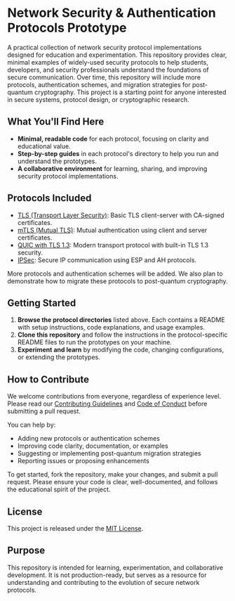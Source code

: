 # Network Security & Authentication Protocols Prototype

A practical collection of network security protocol implementations designed for education and experimentation. This repository provides clear, minimal examples of widely-used security protocols to help students, developers, and security professionals understand the foundations of secure communication. Over time, this repository will include more protocols, authentication schemes, and migration strategies for post-quantum cryptography. This project is a starting point for anyone interested in secure systems, protocol design, or cryptographic research.

## What You'll Find Here

- **Minimal, readable code** for each protocol, focusing on clarity and educational value.
- **Step-by-step guides** in each protocol's directory to help you run and understand the prototypes.
- **A collaborative environment** for learning, sharing, and improving security protocol implementations.

## Protocols Included

- [TLS (Transport Layer Security)](tls/Readme.md): Basic TLS client-server with CA-signed certificates.
- [mTLS (Mutual TLS)](mtls/Readme.md): Mutual authentication using client and server certificates.
- [QUIC with TLS 1.3](quic/Readme.md): Modern transport protocol with built-in TLS 1.3 security.
- [IPSec](ipsec/Readme.md): Secure IP communication using ESP and AH protocols.

More protocols and authentication schemes will be added. We also plan to demonstrate how to migrate these protocols to post-quantum cryptography.

## Getting Started

1. **Browse the protocol directories** listed above. Each contains a README with setup instructions, code explanations, and usage examples.
2. **Clone this repository** and follow the instructions in the protocol-specific README files to run the prototypes on your machine.
3. **Experiment and learn** by modifying the code, changing configurations, or extending the prototypes.

## How to Contribute

We welcome contributions from everyone, regardless of experience level. Please read our [Contributing Guidelines](CONTRIBUTING.md) and [Code of Conduct](CODE_OF_CONDUCT.md) before submitting a pull request.

You can help by:

- Adding new protocols or authentication schemes
- Improving code clarity, documentation, or examples
- Suggesting or implementing post-quantum migration strategies
- Reporting issues or proposing enhancements

To get started, fork the repository, make your changes, and submit a pull request. Please ensure your code is clear, well-documented, and follows the educational spirit of the project.

## License

This project is released under the [MIT License](LICENSE).

## Purpose

This repository is intended for learning, experimentation, and collaborative development. It is not production-ready, but serves as a resource for understanding and contributing to the evolution of secure network protocols.